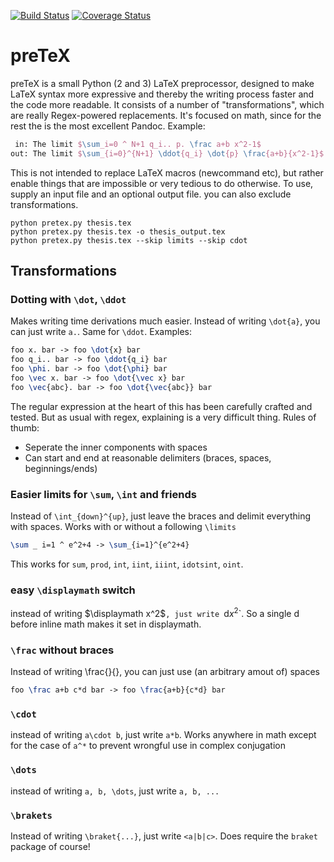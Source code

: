 [![Build Status](https://travis-ci.org/s9w/preTeX.svg?branch=master)](https://travis-ci.org/s9w/preTeX)
[![Coverage Status](https://coveralls.io/repos/s9w/preTeX/badge.png?branch=master)](https://coveralls.io/r/s9w/preTeX?branch=master) 

# preTeX

preTeX is a small Python (2 and 3) LaTeX preprocessor, designed to make LaTeX syntax more expressive and thereby the writing process faster and the code more readable. It consists of a number of "transformations", which are really Regex-powered replacements. It's focused on math, since for the rest the is the most excellent Pandoc. Example:

```latex
 in: The limit $\sum_i=0 ^ N+1 q_i.. p. \frac a+b x^2-1$
out: The limit $\sum_{i=0}^{N+1} \ddot{q_i} \dot{p} \frac{a+b}{x^2-1}$
```

This is not intended to replace LaTeX macros (newcommand etc), but rather enable things that are impossible or very tedious to do otherwise. To use, supply an input file and an optional output file. you can also exclude transformations.

```
python pretex.py thesis.tex
python pretex.py thesis.tex -o thesis_output.tex
python pretex.py thesis.tex --skip limits --skip cdot
```

## Transformations
### Dotting with `\dot`, `\ddot`
Makes writing time derivations much easier. Instead of writing `\dot{a}`, you can just write `a.`. Same for `\ddot`. Examples:

```latex
foo x. bar -> foo \dot{x} bar
foo q_i.. bar -> foo \ddot{q_i} bar
foo \phi. bar -> foo \dot{\phi} bar
foo \vec x. bar -> foo \dot{\vec x} bar
foo \vec{abc}. bar -> foo \dot{\vec{abc}} bar
```

The regular expression at the heart of this has been carefully crafted and tested. But as usual with regex, explaining is a very difficult thing. Rules of thumb:
- Seperate the inner components with spaces
- Can start and end at reasonable delimiters (braces, spaces, beginnings/ends)

### Easier limits for `\sum`, `\int` and friends
Instead of `\int_{down}^{up}`, just leave the braces and delimit everything with spaces. Works with or without a following `\limits`
```latex
\sum _ i=1 ^ e^2+4 -> \sum_{i=1}^{e^2+4}
```

This works for `sum`, `prod`, `int`, `iint`, `iiint`, `idotsint`, `oint`.

### easy `\displaymath` switch
instead of writing $\displaymath x^2$`, just write `d$x^2$`. So a single d before inline math makes it set in displaymath.

### `\frac` without braces
Instead of writing \frac{}{}, you can just use (an arbitrary amout of) spaces
```latex
foo \frac a+b c*d bar -> foo \frac{a+b}{c*d} bar
```

### `\cdot`
instead of writing `a\cdot b`, just write `a*b`. Works anywhere in math except for the case of `a^*` to prevent wrongful use in complex conjugation

### `\dots`
instead of writing `a, b, \dots`, just write `a, b, ...`

### `\brakets`
Instead of writing `\braket{...}`, just write `<a|b|c>`. Does require the `braket` package of course!

 
